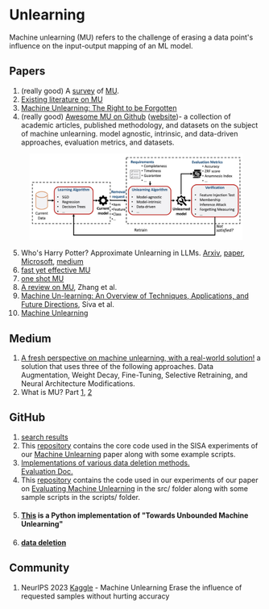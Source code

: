 # Unlearning

Machine unlearning (MU) refers to the challenge of erasing a data point's influence on the input-output mapping of an ML model.

## Papers

1. (really good) A [survey](https://arxiv.org/abs/2209.02299) of [MU](https://arxiv.org/pdf/2209.02299.pdf).
2. [Existing literature on MU](https://github.com/jjbrophy47/machine\_unlearning)
3. [Machine Unlearning: The Right to be Forgotten](https://www.kaggle.com/code/tamlhp/machine-unlearning-the-right-to-be-forgotten#sec:algorithms)
4. (really good) [Awesome MU on Github](https://github.com/tamlhp/awesome-machine-unlearning?tab=readme-ov-file#type-image) ([website](https://awesome-machine-unlearning.github.io/))- a collection of academic articles, published methodology, and datasets on the subject of machine unlearning. model agnostic, intrinsic, and data-driven approaches, evaluation metrics, and datasets.

<figure><img src="../.gitbook/assets/image.png" alt=""><figcaption></figcaption></figure>

5. Who's Harry Potter? Approximate Unlearning in LLMs. [Arxiv](https://arxiv.org/abs/2310.02238), [paper](https://browse.arxiv.org/pdf/2310.02238), [Microsoft](https://www.microsoft.com/en-us/research/project/physics-of-agi/articles/whos-harry-potter-making-llms-forget-2/), [medium](https://pub.towardsai.net/who-is-harry-potter-inside-microsoft-researchs-fine-tuning-method-for-unlearning-concepts-in-llms-33dfe8e742a9)&#x20;
6. [fast yet effective MU](https://arxiv.org/pdf/2111.08947.pdf)
7. [one shot MU](https://arxiv.org/pdf/2201.05629.pdf)
8. [A review on MU](https://link.springer.com/article/10.1007/s42979-023-01767-4), Zhang et al.
9. [Machine Un-learning: An Overview of Techniques, Applications, and Future Directions](https://link.springer.com/article/10.1007/s12559-023-10219-3), Siva et al.
10. [Machine Unlearning](https://arxiv.org/abs/1912.03817)

## Medium

1. [A fresh perspective on machine unlearning, with a real-world solution!](https://medium.com/@aliborji/a-fresh-perspective-on-machine-unlearning-with-a-real-world-solution-203821dd01c0) a solution that uses three of the following approaches. Data Augmentation, Weight Decay, Fine-Tuning, Selective Retraining, and Neural Architecture Modifications.
2. What is MU? Part [1](https://medium.com/@choquette.christopher/what-is-machine-unlearning-pt-1-933ff53dc9a6), [2](https://medium.com/@choquette.christopher/how-to-do-machine-unlearning-pt-2-ae32cb6ca2f1)

## GitHub

1. [search results](https://github.com/search?q=unlearning\&type=repositories)
2. This [repository](https://github.com/cleverhans-lab/machine-unlearning) contains the core code used in the SISA experiments of our [Machine Unlearning](https://arxiv.org/abs/1912.03817) paper along with some example scripts.
3. [Implementations of various data deletion methods.](https://github.com/ChrisWaites/data-deletion?tab=readme-ov-file) \
   [Evaluation Doc.](https://docs.google.com/document/d/14B\_aLihLTNE7a2yRQHNRRVwvSOkttakVYFhlayZBNkE/edit)
4. This [repository](https://github.com/shash42/Evaluating-Inexact-Unlearning/tree/master) contains the code used in our experiments of our paper on [Evaluating Machine Unlearning](https://arxiv.org/abs/2201.06640) in the src/ folder along with some sample scripts in the scripts/ folder.
5. #### [This](https://github.com/meghdadk/SCRUB) is a Python implementation of "Towards Unbounded Machine Unlearning"
6. #### [data deletion](https://github.com/ChrisWaites/data-deletion?tab=readme-ov-file)

## Community

1. NeurIPS 2023 [Kaggle](https://www.kaggle.com/competitions/neurips-2023-machine-unlearning/leaderboard) - Machine Unlearning Erase the influence of requested samples without hurting accuracy
